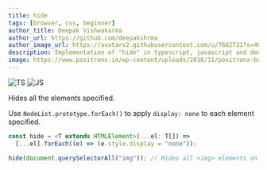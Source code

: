 ```yaml
---
title: hide
tags: [browser, css, beginner]
author_title: Deepak Vishwakarma
author_url: https://github.com/deepakshrma
author_image_url: https://avatars2.githubusercontent.com/u/7682731?s=400
description: Implementation of "hide" in typescript, javascript and deno.
image: https://www.positronx.io/wp-content/uploads/2018/11/positronx-banner-1152-1.jpg
---
```


![TS](https://img.shields.io/badge/supports-typescript-blue.svg?style=flat-square)
![JS](https://img.shields.io/badge/supports-javascript-yellow.svg?style=flat-square)

Hides all the elements specified.

Use `NodeList.prototype.forEach()` to apply `display: none` to each element specified.

```ts title="typescript"
const hide = <T extends HTMLElement>(...el: T[]) =>
  [...el].forEach((e) => (e.style.display = "none"));
```

```ts title="typescript"
hide(document.querySelectorAll("img")); // Hides all <img> elements on the page
```
